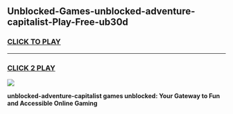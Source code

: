 
## Unblocked-Games-unblocked-adventure-capitalist-Play-Free-ub30d
<h3>
<a href="https://premium76.site?title=unblocked-adventure-capitalist&ref=20M">CLICK TO PLAY</a></h3>
<hr>

<h3>
<a href="https://premium76.site?title=unblocked-adventure-capitalist&ref=20M">CLICK 2 PLAY</a>
  
</h3>

<a href="https://premium76.site?title=unblocked-adventure-capitalist&ref=19M"><img src="https://clearcache.store/games.png"></a>


**unblocked-adventure-capitalist games unblocked: Your Gateway to Fun and Accessible Online Gaming**
